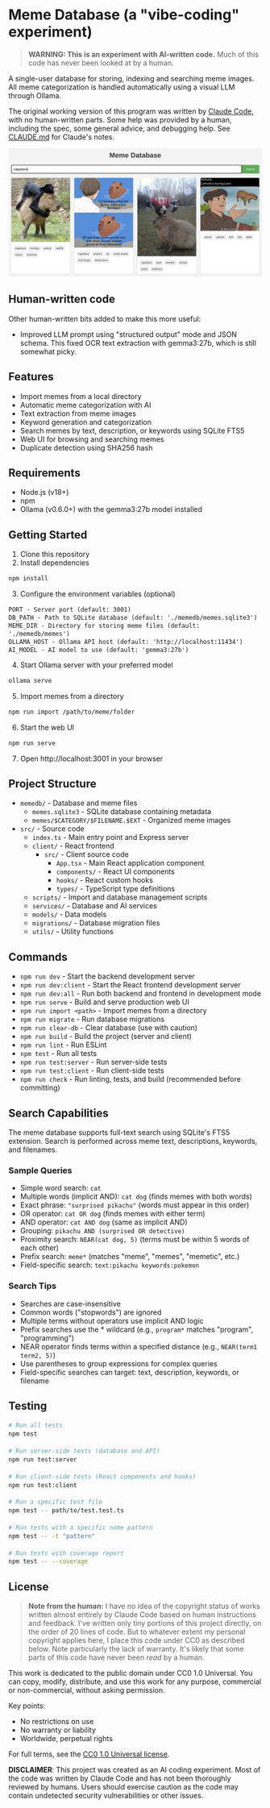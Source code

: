 # Meme Database (a "vibe-coding" experiment)

> **WARNING: This is an experiment with AI-written code.** Much of this code has never been looked at by a human.

A single-user database for storing, indexing and searching meme images. All meme categorization is handled automatically using a visual LLM through Ollama.

The original working version of this program was written by [Claude Code](https://docs.anthropic.com/en/docs/agents-and-tools/claude-code/overview), with no human-written parts. Some help was provided by a human, including the spec, some general advice, and debugging help. See [CLAUDE.md](./CLAUDE.md) for Claude's notes.

![Meme database with text search bar and meme thumbnails](screenshots/meme-database.png)

## Human-written code

Other human-written bits added to make this more useful:

- Improved LLM prompt using "structured output" mode and JSON schema. This fixed OCR text extraction with gemma3:27b, which is still somewhat picky.

## Features

- Import memes from a local directory
- Automatic meme categorization with AI
- Text extraction from meme images
- Keyword generation and categorization 
- Search memes by text, description, or keywords using SQLite FTS5
- Web UI for browsing and searching memes
- Duplicate detection using SHA256 hash

## Requirements

- Node.js (v18+)
- npm
- Ollama (v0.6.0+) with the gemma3:27b model installed

## Getting Started

1. Clone this repository
2. Install dependencies

```bash
npm install
```

3. Configure the environment variables (optional)

```
PORT - Server port (default: 3001)
DB_PATH - Path to SQLite database (default: './memedb/memes.sqlite3')
MEME_DIR - Directory for storing meme files (default: './memedb/memes')
OLLAMA_HOST - Ollama API host (default: 'http://localhost:11434')
AI_MODEL - AI model to use (default: 'gemma3:27b')
```

4. Start Ollama server with your preferred model

```bash
ollama serve
```

5. Import memes from a directory

```bash
npm run import /path/to/meme/folder
```

6. Start the web UI

```bash
npm run serve
```

7. Open http://localhost:3001 in your browser

## Project Structure

- `memedb/` - Database and meme files
  - `memes.sqlite3` - SQLite database containing metadata
  - `memes/$CATEGORY/$FILENAME.$EXT` - Organized meme images
- `src/` - Source code
  - `index.ts` - Main entry point and Express server
  - `client/` - React frontend
    - `src/` - Client source code
      - `App.tsx` - Main React application component
      - `components/` - React UI components
      - `hooks/` - React custom hooks
      - `types/` - TypeScript type definitions
  - `scripts/` - Import and database management scripts
  - `services/` - Database and AI services
  - `models/` - Data models
  - `migrations/` - Database migration files
  - `utils/` - Utility functions

## Commands

- `npm run dev` - Start the backend development server
- `npm run dev:client` - Start the React frontend development server
- `npm run dev:all` - Run both backend and frontend in development mode
- `npm run serve` - Build and serve production web UI
- `npm run import <path>` - Import memes from a directory
- `npm run migrate` - Run database migrations
- `npm run clear-db` - Clear database (use with caution)
- `npm run build` - Build the project (server and client)
- `npm run lint` - Run ESLint
- `npm test` - Run all tests
- `npm run test:server` - Run server-side tests
- `npm run test:client` - Run client-side tests
- `npm run check` - Run linting, tests, and build (recommended before committing)

## Search Capabilities

The meme database supports full-text search using SQLite's FTS5 extension. Search is performed across meme text, descriptions, keywords, and filenames.

### Sample Queries

- Simple word search: `cat`
- Multiple words (implicit AND): `cat dog` (finds memes with both words)
- Exact phrase: `"surprised pikachu"` (words must appear in this order)
- OR operator: `cat OR dog` (finds memes with either term)
- AND operator: `cat AND dog` (same as implicit AND)
- Grouping: `pikachu AND (surprised OR detective)`
- Proximity search: `NEAR(cat dog, 5)` (terms must be within 5 words of each other)
- Prefix search: `meme*` (matches "meme", "memes", "memetic", etc.)
- Field-specific search: `text:pikachu keywords:pokemon`

### Search Tips

- Searches are case-insensitive
- Common words ("stopwords") are ignored
- Multiple terms without operators use implicit AND logic
- Prefix searches use the * wildcard (e.g., `program*` matches "program", "programming")
- NEAR operator finds terms within a specified distance (e.g., `NEAR(term1 term2, 5)`)
- Use parentheses to group expressions for complex queries
- Field-specific searches can target: text, description, keywords, or filename

## Testing

```bash
# Run all tests
npm test

# Run server-side tests (database and API)
npm run test:server

# Run client-side tests (React components and hooks)
npm run test:client

# Run a specific test file
npm test -- path/to/test.test.ts

# Run tests with a specific name pattern
npm test -- -t "pattern"

# Run tests with coverage report
npm test -- --coverage
```

## License

> **Note from the human:** I have no idea of the copyright status of works written almost entirely by Claude Code based on human instructions and feedback. I've written only tiny portions of this project directly, on the order of 20 lines of code. But to whatever extent my personal copyright applies here, I place this code under CC0 as described below. Note particularly the lack of warranty. It's likely that some parts of this code have never been _read_ by a human.

This work is dedicated to the public domain under CC0 1.0 Universal. You can copy, modify, distribute, and use this work for any purpose, commercial or non-commercial, without asking permission.

Key points:
- No restrictions on use
- No warranty or liability
- Worldwide, perpetual rights

For full terms, see the [CC0 1.0 Universal license](LICENSE.txt).

**DISCLAIMER**: This project was created as an AI coding experiment. Most of the code was written by Claude Code and has not been thoroughly reviewed by humans. Users should exercise caution as the code may contain undetected security vulnerabilities or other issues.